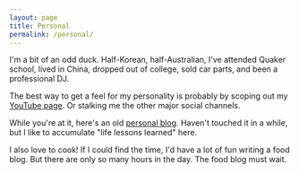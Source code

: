 ```yaml
---
layout: page
title: Personal
permalink: /personal/
---
```


I'm a bit of an odd duck. Half-Korean, half-Australian, I've attended Quaker school, lived in China, dropped out of college, sold car parts, and been a professional DJ.

The best way to get a feel for my personality is probably by scoping out my [YouTube page](https://www.youtube.com/user/davidykay). Or stalking me the other major social channels.

While you're at it, here's an old [personal blog](http://onlyplateaus.com/). Haven't touched it in a while, but I like to accumulate "life lessons learned" here.

I also love to cook! If I could find the time, I'd have a lot of fun writing a food blog. But there are only so many hours in the day. The food blog must wait.
